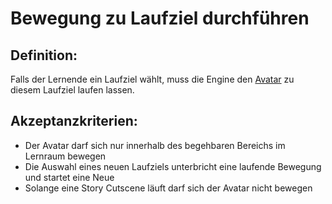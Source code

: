 # Bewegung zu Laufziel durchführen


## Definition:

Falls der Lernende ein Laufziel wählt, muss die Engine den [Avatar](Avatar-GE.md) zu diesem Laufziel laufen lassen.

## Akzeptanzkriterien:

- Der Avatar darf sich nur innerhalb des begehbaren Bereichs im Lernraum bewegen
- Die Auswahl eines neuen Laufziels unterbricht eine laufende Bewegung und startet eine Neue 
- Solange eine Story Cutscene läuft darf sich der Avatar nicht bewegen



